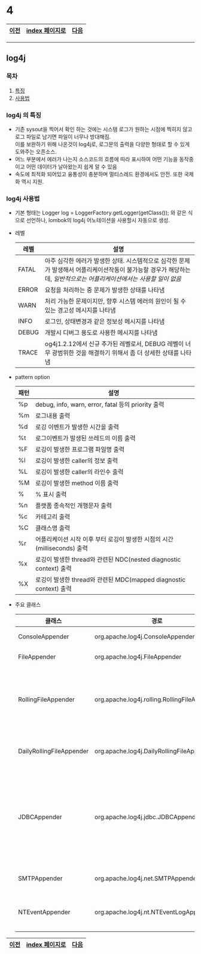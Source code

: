 # 4

[이전](./03.md)|[index 페이지로](./00index.md) |[다음](./05.md)
----|----|----
<hr>

## log4j

### 목차
1. [특징](#log4j-의-특징)
1. [사용법](#log4j-사용법)

### log4j 의 특징

  - 기존 sysout을 찍어서 확인 하는 것에는 시스템 로그가 원하는 시점에 찍히지 않고 로그 파일로 남기면 파일이 너무나 방대해짐.  
  이를 보완하기 위해 나온것이 log4j로, 로그문의 출력을 다양한 형태로 할 수 있게 도와주는 오픈소스.
  - 어느 부분에서 에러가 나는지 소스코드의 흐름에 따라 표시하여 어떤 기능을 동작중이고 어떤 데이터가 날아왔는지 쉽게 알 수 있음
  - 속도에 최적화 되어있고 융통성이 충분하며 멀티스레드 환경에서도 안전. 또한 국제화 역시 지원.
  
### log4j 사용법 

- 기본 형태는  Logger log = LoggerFactory.getLogger(getClass()); 와 같은 식으로 선언하나, lombok의 log4j 어노테이션을 사용할시
자동으로 생성.
- 레벨
  
  
  |레벨|설명|
  |---|---|
  | FATAL|아주 심각한 에러가 발생한 상태. 시스템적으로 심각한 문제가 발생해서 어플리케이션작동이 불가능할 경우가 해당하는데, *일반적으로는 어플리케이션에서는 사용할 일이 없음*|
  | ERROR|요청을 처리하는 중 문제가 발생한 상태를 나타냄|
  | WARN |처리 가능한 문제이지만, 향후 시스템 에러의 원인이 될 수 있는 경고성 메시지를 나타냄|
  | INFO |로그인, 상태변경과 같은 정보성 메시지를 나타냄|
  | DEBUG|개발시 디버그 용도로 사용한 메시지를 나타냄|
  | TRACE|og4j1.2.12에서 신규 추가된 레벨로서, DEBUG 레벨이 너무 광범위한 것을 해결하기 위해서 좀 더 상세한 상태를 나타냄|

- pattern option
  
  
  |패턴|설명|
  |---|---|
  | %p| debug, info, warn, error, fatal 등의 priority 출력|
  | %m| 로그내용 출력|
  | %d| 로깅 이벤트가 발생한 시간을 출력|
  | %t| 로그이벤트가 발생된 쓰레드의 이름 출력|
  | %F| 로깅이 발생한 프로그램 파일명 출력|
  | %l| 로깅이 발생한 caller의 정보 출력|
  | %L| 로깅이 발생한 caller의 라인수 출력|
  | %M| 로깅이 발생한 method 이름 출력|
  | % | % 표시 출력|
  | %n| 플랫폼 종속적인 개행문자 출력|
  | %c| 카테고리 출력|
  | %C| 클래스명 출력|
  | %r| 어플리케이션 시작 이후 부터 로깅이 발생한 시점의 시간(milliseconds) 출력|
  | %x| 로깅이 발생한 thread와 관련된 NDC(nested diagnostic context) 출력|
  | %X| 로깅이 발생한 thread와 관련된 MDC(mapped diagnostic context) 출력|
 
- 주요 클래스

  | 클래스| 경로|기능|
  |---|---|---| 
  |ConsoleAppender| org.apache.log4j.ConsoleAppender| 콘솔에 로그 메시지 출력|
  | FileAppender| org.apache.log4j.FileAppender| 파일에 로그 메시지 기록|
  | RollingFileAppender| org.apache.log4j.rolling.RollingFileAppender| 파일 크기가 일정 수준 이상이 되면 기존 파일을 백업파일로 바꾸고 처음부터 기록|
  | DailyRollingFileAppender| org.apache.log4j.DailyRollingFileAppender| 일정 기간  단위로 로그 파일을 생성하고 기록|
  | JDBCAppender| org.apache.log4j.jdbc.JDBCAppender| DB에 로그를 출력. 하위에 Driver, URL, User, Password, Sql과 같은 parameter를 정의할 수 있음|
  | SMTPAppender|org.apache.log4j.net.SMTPAppender| 로그 메시지를 이메일로 전송|
  | NTEventAppender|org.apache.log4j.nt.NTEventLogAppender| 윈도우 시스템 이벤트 로그로 메시지 전송|
  
[이전](./03.md)|[index 페이지로](./00index.md) |[다음](./05.md)
---|---|---

